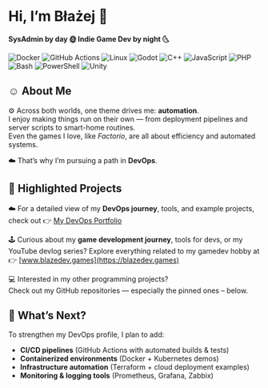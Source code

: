 # Hi, I’m Błażej 👋

**SysAdmin by day 🌞 Indie Game Dev by night 🌜**

![Docker](https://img.shields.io/badge/Docker-2496ED?logo=docker&logoColor=white)
![GitHub Actions](https://img.shields.io/badge/GitHub_Actions-2088FF?logo=githubactions&logoColor=white)
![Linux](https://img.shields.io/badge/Linux-FCC624?logo=linux&logoColor=black)
![Godot](https://img.shields.io/badge/Godot-478CBF?logo=godotengine&logoColor=white)
![C++](https://img.shields.io/badge/C++-00599C?logo=cplusplus&logoColor=white)
![JavaScript](https://img.shields.io/badge/JavaScript-F7DF1E?logo=javascript&logoColor=black)
![PHP](https://img.shields.io/badge/PHP-777BB4?logo=php&logoColor=black)
![Bash](https://img.shields.io/badge/Bash-4EAA25?logo=gnubash&logoColor=white)
![PowerShell](https://img.shields.io/badge/PowerShell-5391FE?logo=powershell&logoColor=white)
![Unity](https://img.shields.io/badge/Unity-000000?logo=unity&logoColor=white)


## ☺️ About Me

⚙️ Across both worlds, one theme drives me: **automation**.  
I enjoy making things run on their own — from deployment pipelines and server scripts to smart-home routines.  
Even the games I love, like *Factorio*, are all about efficiency and automated systems.  

☁️ That’s why I’m pursuing a path in **DevOps**.


## 🌟 Highlighted Projects

☁️ For a detailed view of my **DevOps journey**, tools, and example projects, check out 👉 [My DevOps Portfolio](./DevOps.md)

🕹️ Curious about my **game development journey**, tools for devs, or my YouTube devlog series? Explore everything related to my gamedev hobby at 👉 [www.blazedev.games](https://blazedev.games)

💻 Interested in my other programming projects?  
Check out my GitHub repositories — especially the pinned ones – below.


## 🔮 What’s Next?

To strengthen my DevOps profile, I plan to add:  
- **CI/CD pipelines** (GitHub Actions with automated builds & tests)  
- **Containerized environments** (Docker + Kubernetes demos)  
- **Infrastructure automation** (Terraform + cloud deployment examples)  
- **Monitoring & logging tools** (Prometheus, Grafana, Zabbix)
